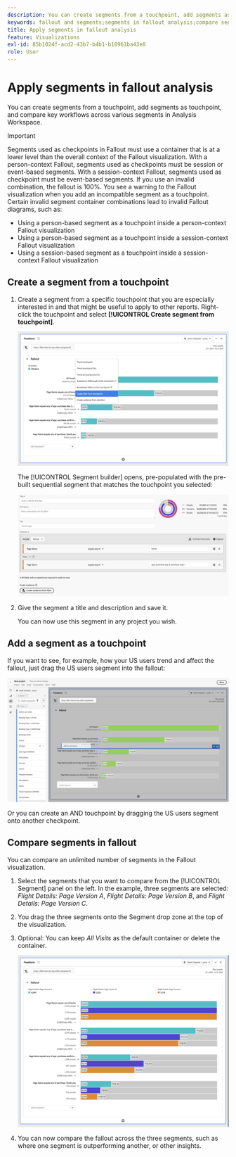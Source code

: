 ```yaml
---
description: You can create segments from a touchpoint, add segments as touchpoint, and compare key workflows across various segments in Analysis Workspace.
keywords: fallout and segments;segments in fallout analysis;compare segments in fallout
title: Apply segments in fallout analysis
feature: Visualizations
exl-id: 85b1024f-acd2-43b7-b4b1-b10961ba43e8
role: User
---
```

# Apply segments in fallout analysis

You can create segments from a touchpoint, add segments as touchpoint, and compare key workflows across various segments in Analysis Workspace.

>[!IMPORTANT]
>
>Segments used as checkpoints in Fallout must use a container that is at a lower level than the overall context of the Fallout visualization. With a person-context Fallout, segments used as checkpoints must be session or event-based segments. With a session-context Fallout, segments used as checkpoint must be event-based segments. If you use an invalid combination, the fallout is 100%. You see a warning to the Fallout visualization when you add an incompatible segment as a touchpoint. Certain invalid segment container combinations lead to invalid Fallout diagrams, such as:
>
>* Using a person-based segment as a touchpoint inside a person-context Fallout visualization
>* Using a person-based segment as a touchpoint inside a session-context Fallout visualization
>* Using a session-based segment as a touchpoint inside a session-context Fallout visualization

## Create a segment from a touchpoint

1. Create a segment from a specific touchpoint that you are especially interested in and that might be useful to apply to other reports. Right-click the touchpoint and select **[!UICONTROL Create segment from touchpoint]**.

   ![The Touchpoint drop-down menu with Create segment from touchpoint highlighted.](assets/fallout-createfilter.png)

   The [!UICONTROL Segment builder] opens, pre-populated with the pre-built sequential segment that matches the touchpoint you selected:

   ![The Segment Builder displays the pre-populated and pre-built sequential segment.](assets/fallout-definefilter.png)

1. Give the segment a title and description and save it.

   You can now use this segment in any project you wish.

## Add a segment as a touchpoint

If you want to see, for example, how your US users trend and affect the fallout, just drag the US users segment into the fallout:

![The US Users segment selected and  highlighted to drag into the fallout.](assets/fallout-addfilter.png)

Or you can create an AND touchpoint by dragging the US users segment onto another checkpoint.

## Compare segments in fallout

You can compare an unlimited number of segments in the Fallout visualization.

1. Select the segments that you want to compare from the [!UICONTROL Segment] panel on the left. In the example, three segments are selected: *Flight Details: Page Version A*, *Flight Details: Page Version B*, and *Flight Details: Page Version C*.
1. You drag the three segments onto the Segment drop zone at the top of the visualization.


1. Optional: You can keep *All Visits* as the default container or delete the container.

   ![The Fallout showing All Visits along with the two segments dragged in the previous step.](assets/fallout-multiplefilters.png)

1. You can now compare the fallout across the three segments, such as where one segment is outperforming another, or other insights.
